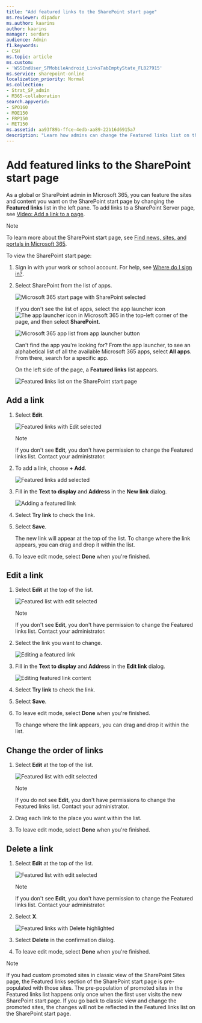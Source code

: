 ```yaml
---
title: "Add featured links to the SharePoint start page"
ms.reviewer: dipadur
ms.author: kaarins
author: kaarins
manager: serdars
audience: Admin
f1.keywords:
- CSH
ms.topic: article
ms.custom:
- 'WSSEndUser_SPMobileAndroid_LinksTabEmptyState_FL827915'
ms.service: sharepoint-online
localization_priority: Normal
ms.collection:  
- Strat_SP_admin
- M365-collaboration
search.appverid:
- SPO160
- MOE150
- FRP150
- MET150
ms.assetid: aa93f89b-ffce-4edb-aa89-22b16d6915a7
description: "Learn how admins can change the Featured links list on the SharePoint start page."
---
```


# Add featured links to the SharePoint start page

 As a global or SharePoint admin in Microsoft 365, you can feature the sites and content you want on the SharePoint start page by changing the **Featured links** list in the left pane. To add links to a SharePoint Server page, see [Video: Add a link to a page](https://support.office.com/article/F9B329F9-67BB-4258-A686-9CD98415E7CA).
  
> [!NOTE]
> To learn more about the SharePoint start page, see [Find news, sites, and portals in Microsoft 365](https://support.office.com/article/6b85097a-87e0-4611-a29a-dfd49b1a1220). 
  
To view the SharePoint start page:
  
1. Sign in with your work or school account. For help, see [Where do I sign in?](https://support.office.com/article/17e859dc-88be-45a0-97be-a8837efb2c24.aspx#BKMK_WhereSignIn).
    
2. Select SharePoint from the list of apps. 
    
    ![Microsoft 365 start page with SharePoint selected](media/4ff2c093-2b26-4d28-a65b-4d02e66818df.png)
  
    If you don't see the list of apps, select the app launcher icon ![The app launcher icon in Microsoft 365](media/e5aee650-c566-4100-aaad-4cc2355d909f.png) in the top-left corner of the page, and then select **SharePoint**.
    
    ![Microsoft 365 app list from app launcher button](media/c0e1bfcd-a6e0-416d-a3c1-687ec8d7e82b.png)
  
   Can't find the app you're looking for? From the app launcher, to see an alphabetical list of all the available Microsoft 365 apps, select **All apps**. From there, search for a specific app. 
  
   On the left side of the page, a **Featured links** list appears. 
  
   ![Featured links list on the SharePoint start page](media/1bfded4a-2e65-47f5-95c2-ad3cf7e890fe.png)
  
## Add a link

1. Select **Edit**.

   ![Featured links with Edit selected](media/65008327-fb4d-4229-93a5-9b69e8d77660.png)
  
   > [!NOTE]
   > If you don't see **Edit**, you don't have permission to change the Featured links list. Contact your administrator. 
  
2. To add a link, choose **+ Add**.
    
   ![Featured links add selected](media/94b70b39-61a1-4a5b-9195-6c97832bb49e.png)
  
3. Fill in the **Text to display** and **Address** in the **New link** dialog. 
    
   ![Adding a featured link](media/271749eb-7236-4349-b721-cad1d790ea7a.png)
  
4. Select **Try link** to check the link. 
    
5. Select **Save**.
    
   The new link will appear at the top of the list. To change where the link appears, you can drag and drop it within the list.
    
6. To leave edit mode, select **Done** when you're finished. 
    
## Edit a link

1. Select **Edit** at the top of the list. 
    
   ![Featured list with edit selected](media/966fd31e-c5f5-4d5f-beac-742b10dcdc41.png)
  
   > [!NOTE]
   > If you don't see **Edit**, you don't have permission to change the Featured links list. Contact your administrator. 
  
2. Select the link you want to change.
    
   ![Editing a featured link](media/c319922b-6d0c-45a2-8493-7fb4276256fb.png)
  
3. Fill in the **Text to display** and **Address** in the **Edit link** dialog. 
    
   ![Editing featured link content](media/28ccfb5d-3992-4546-b36b-d6223f80f611.png)
  
4. Select **Try link** to check the link. 
    
5. Select **Save**.
    
6. To leave edit mode, select **Done** when you're finished. 
    
   To change where the link appears, you can drag and drop it within the list.
    
## Change the order of links

1. Select **Edit** at the top of the list. 
    
   ![Featured list with edit selected](media/966fd31e-c5f5-4d5f-beac-742b10dcdc41.png)
  
   > [!NOTE]
   > If you do not see **Edit**, you don't have permissions to change the Featured links list. Contact your administrator. 
  
2. Drag each link to the place you want within the list.
    
3. To leave edit mode, select **Done** when you're finished. 
    
## Delete a link

1. Select **Edit** at the top of the list. 
    
   ![Featured list with edit selected](media/966fd31e-c5f5-4d5f-beac-742b10dcdc41.png)
  
   > [!NOTE]
   > If you don't see **Edit**, you don't have permission to change the Featured links list. Contact your administrator. 
  
2. Select **X**. 
    
   ![Featured links with Delete highlighted](media/10a93009-9929-4102-b3b4-04aa318277ce.png)
  
3. Select **Delete** in the confirmation dialog. 
    
4. To leave edit mode, select **Done** when you're finished. 
    
> [!NOTE]
> If you had custom promoted sites in classic view of the SharePoint Sites page, the Featured links section of the SharePoint start page is pre-populated with those sites. The pre-population of promoted sites in the Featured links list happens only once when the first user visits the new SharePoint start page. If you go back to classic view and change the promoted sites, the changes will not be reflected in the Featured links list on the SharePoint start page. 
  

